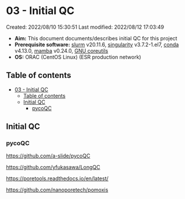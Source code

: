 # 03 - Initial QC

Created: 2022/08/10 15:30:51
Last modified: 2022/08/12 17:03:49

- **Aim:** This document documents/describes initial QC for this project
- **Prerequisite software:** [slurm](https://slurm.schedmd.com/overview.html) v20.11.6, [singularity](https://docs.sylabs.io/guides/3.1/user-guide/index.html) v3.7.2-1.el7, [conda](https://docs.conda.io/en/latest/) v4.13.0, [mamba](https://mamba.readthedocs.io/en/latest/index.html) v0.24.0, [GNU coreutils](https://www.gnu.org/software/coreutils/)
- **OS:** ORAC (CentOS Linux) (ESR production network)

## Table of contents

- [03 - Initial QC](#03---initial-qc)
  - [Table of contents](#table-of-contents)
  - [Initial QC](#initial-qc)
    - [pycoQC](#pycoqc)

## Initial QC

### pycoQC

https://github.com/a-slide/pycoQC

https://github.com/yfukasawa/LongQC

https://poretools.readthedocs.io/en/latest/

https://github.com/nanoporetech/pomoxis